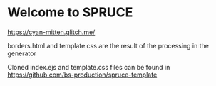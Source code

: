 Welcome to SPRUCE
============================
 
https://cyan-mitten.glitch.me/

borders.html and template.css are the result of the processing in the generator  

Cloned index.ejs and template.css files can be found in https://github.com/bs-production/spruce-template
